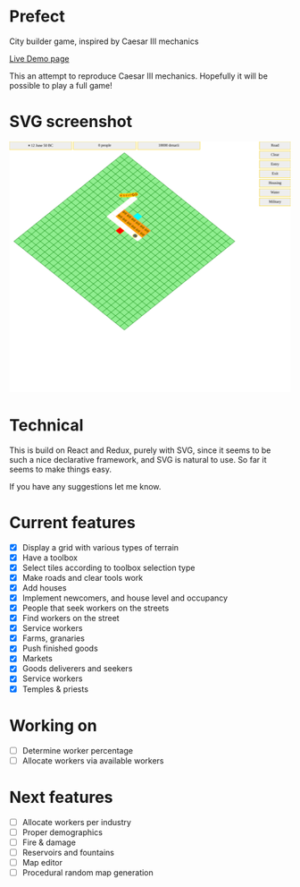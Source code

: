 # Prefect
City builder game, inspired by Caesar III mechanics

[Live Demo page](https://costas-basdekis.github.io/Prefect/)

This an attempt to reproduce Caesar III mechanics. Hopefully it will be possible to play a full game!

# SVG screenshot
![](demo.svg?raw=true&sanitize=true)

# Technical
This is build on React and Redux, purely with SVG, since it seems to be such a
nice declarative framework, and SVG is natural to use. So far it seems to make
things easy.

If you have any suggestions let me know.

# Current features
* [x] Display a grid with various types of terrain
* [x] Have a toolbox
* [x] Select tiles according to toolbox selection type
* [x] Make roads and clear tools work
* [x] Add houses
* [x] Implement newcomers, and house level and occupancy
* [x] People that seek workers on the streets
* [x] Find workers on the street
* [x] Service workers
* [x] Farms, granaries
* [x] Push finished goods
* [x] Markets
* [x] Goods deliverers and seekers
* [x] Service workers
* [x] Temples & priests

# Working on
* [ ] Determine worker percentage
* [ ] Allocate workers via available workers

# Next features
* [ ] Allocate workers per industry
* [ ] Proper demographics
* [ ] Fire & damage
* [ ] Reservoirs and fountains
* [ ] Map editor
* [ ] Procedural random map generation
